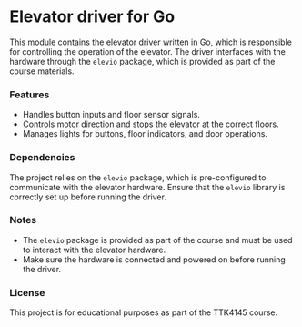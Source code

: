 Elevator driver for Go
======================

This module contains the elevator driver written in Go, which is responsible for controlling the operation of the elevator. The driver interfaces with the hardware through the `elevio` package, which is provided as part of the course materials.

### Features
- Handles button inputs and floor sensor signals.
- Controls motor direction and stops the elevator at the correct floors.
- Manages lights for buttons, floor indicators, and door operations.

### Dependencies
The project relies on the `elevio` package, which is pre-configured to communicate with the elevator hardware. Ensure that the `elevio` library is correctly set up before running the driver.

### Notes
- The `elevio` package is provided as part of the course and must be used to interact with the elevator hardware.
- Make sure the hardware is connected and powered on before running the driver.

### License
This project is for educational purposes as part of the TTK4145 course.



